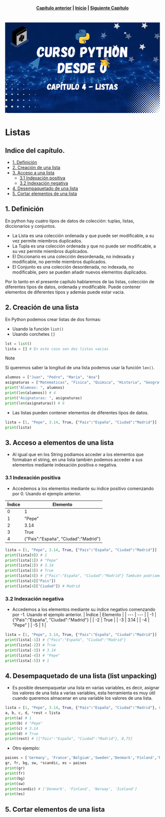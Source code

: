 <h4 align="center">
<a href="https://github.com/tecxion/Curso-Python/tree/main/03_Cadenas/readme.md">Capítulo anterior</a> | <a href="https://github.com/tecxion/Curso-Python/tree/main">Inicio</a> | <a href="https://github.com/tecxion/Curso-Python/tree/main/05_Tuplas/readme.md">Siguiente Capítulo</a>
</h4>


<h1 align="center">
<img src="https://github.com/tecxion/Curso-Python/blob/main/Media/listas.png">
</h1>

# Listas

## Indice del capítulo.

- [1. Definición](#1-definición)
- [2. Creación de una lista](#2-creacion)
- [3. Acceso a una lista](#3-acceso)
    - [3.1 Indexación positiva]()
    - [3.2 Indexación negativa]()
- [4. Desempaquetado de una lista](#4-desempaquetado)
- [5. Cortar elementos de una lista](#5-slice)

 
<a name="1-definición"></a>

## 1. Definición

En python hay cuatro tipos de datos de colección: tuplas, listas, diccionarios y conjuntos.
- La Lista es una colección ordenada y que puede ser modificable, a su vez permite miembros duplicados.
- La Tupla es una colección ordenada y que no puede ser modificable, a su vez permite miembros duplicados.
- El Diccionario es una colección desordenada, no indexada y modificable, no permite miembros duplicados.
- El Conjunto es una colección desordenada, no indexada, no modificable, pero se pueden añadir nuevos elementos duplicados.

Por lo tanto en el presente capítulo hablaremos de las listas, colección de diferentes tipos de datos, ordenada y modificable. Puede contener elementos de diferentes tipos y además puede estar vacia.


<a name="2-creacion"></a>

## 2. Creación de una lista

En Python podemos crear listas de dos formas: 
- Usando la función `list()`
- Usando corchetes `[]`
```python
lst = list()
lista = [] # En este caso son dos listas vacias
```

>[!NOTE]
>Si queremos saber la longitud de una lista podemos usar la función `len()`.
```python
alumnos = ["Juan", "Pedro", "Maria", "Ana"]
asignaturas = ["Matematicas", "Fisica", "Quimica", "Historia", "Geografia", "Ingles"]
print("Alumnos: ", alumnos)
print(len(alumnos)) # 4
print("Asignaturas: ", asignaturas)
print(len(asignaturas)) # 6

```

- Las listas pueden contener elementos de diferentes tipos de datos.
```python
lista = [1, "Pepe", 3.14, True, {"Pais":"España", "Ciudad":"Madrid"}]
print(lista)
```
<a name="3-acceso"></a>

## 3. Acceso a elementos de una lista

- Al igual que en los String podiamos acceder a los elementos que formaban el string, en una lista también podemos acceder a sus elementos mediante indexación positiva o negativa.

### 3.1 Indexación positiva
- Accedemos a los elementos mediante su índice positivo comenzando por 0. Usando el ejemplo anterior.

| Índice | Elemento |
| --- | --- |
| 0 | 1 |
| 1 | "Pepe" |
| 2 | 3.14 |
| 3 | True |
| 4 | {"Pais":"España", "Ciudad":"Madrid"} |

```python
lista = [1, "Pepe", 3.14, True, {"Pais":"España", "Ciudad":"Madrid"}]
print(lista[0]) # 1
print(lista[1]) # "Pepe"
print(lista[2]) # 3.14
print(lista[3]) # True
print(lista[4]) # {"Pais":"España", "Ciudad":"Madrid"} También podriamos acceder al diccionario.
print(lista[4]["Pais"])
print(lista[4]["Ciudad"]) # Madrid
```

### 3.2 Indexación negativa
- Accedemos a los elementos mediante su índice negativo comenzando por -1. Usando el ejemplo anterior.
| Índice | Elemento |
| --- | --- |
| -1 | {"Pais":"España", "Ciudad":"Madrid"} |
| -2 | True |
| -3 | 3.14 |
| -4 | "Pepe" |
| -5 | 1 |

```python
lista = [1, "Pepe", 3.14, True, {"Pais":"España", "Ciudad":"Madrid"}]
print(lista[-1]) # {"Pais":"España", "Ciudad":"Madrid"}
print(lista[-2]) # True
print(lista[-3]) # 3.14
print(lista[-4]) # "Pepe"
print(lista[-5]) # 1
```

<a name="4-desempaquetado"></a>

## 4. Desempaquetado de una lista (list unpacking)
- Es posible desempaquetar una lista en varias variables, es decir, asignar los valores de una lista a varias variables, esta herramienta es muy útil cuando queremos almacenar en una variable los valores de una lista.
```python
lista = [1, "Pepe", 3.14, True, {"Pais":"España", "Ciudad":"Madrid"}, 8,75]
a, b, c, d, *rest = lista
print(a) # 1
print(b) # "Pepe"
print(c) # 3.14
print(d) # True
print(rest) # [{"Pais":"España", "Ciudad":"Madrid"}, 8,75]
```
- Otro ejemplo:
```python
paises = ['Germany', 'France','Belgium','Sweden','Denmark','Finland','Norway','Iceland','España']
gr, fr, bg, sw, *scandic, es = paises
print(gr)
print(fr)
print(bg)
print(sw)
print(scandic) # ['Denmark', 'Finland', 'Norway', 'Iceland']
print(es)
```

<a name="5-slice"></a>

## 5. Cortar elementos de una lista
